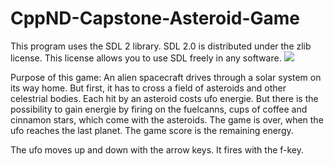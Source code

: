 # CppND-Capstone-Asteroid-Game

This program uses the SDL 2 library. SDL 2.0 is distributed under the zlib license. This license allows you to use SDL freely in any software.
<img src="build/images/AndroidGame.png"/>

Purpose of this game: An alien spacecraft drives through a solar system on its way home.
But first, it has to cross a field of asteroids and other celestrial bodies.
Each hit by an asteroid costs ufo energie. But there is the possibility to gain energie by firing on the fuelcanns, cups of coffee and cinnamon stars, which come with the asteroids.
The game is over, when the ufo reaches the last planet. The game score is the remaining energy.

The ufo moves up and down with the arrow keys. It fires with the f-key.

